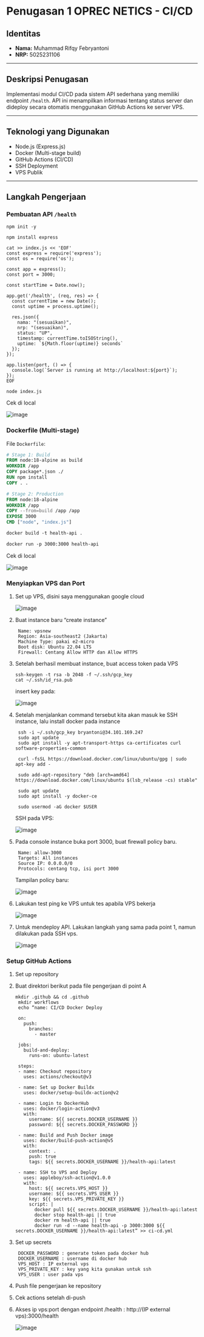 # Penugasan 1 OPREC NETICS - CI/CD

## Identitas

- **Nama:** Muhammad Rifqy Febryantoni 
- **NRP:** 5025231106

---

## Deskripsi Penugasan

Implementasi modul CI/CD pada sistem API sederhana yang memiliki endpoint `/health`. API ini menampilkan informasi tentang status server dan dideploy secara otomatis menggunakan GitHub Actions ke server VPS.

---

## Teknologi yang Digunakan

- Node.js (Express.js)
- Docker (Multi-stage build)
- GitHub Actions (CI/CD)
- SSH Deployment
- VPS Publik 

---

## Langkah Pengerjaan

### Pembuatan API `/health`
```
npm init -y

npm install express

cat >> index.js << 'EOF'
const express = require('express');
const os = require('os');

const app = express();
const port = 3000;

const startTime = Date.now();

app.get('/health', (req, res) => {
  const currentTime = new Date();
  const uptime = process.uptime();

  res.json({
    nama: "(sesuaikan)",
    nrp: "(sesuaikan)",
    status: "UP",
    timestamp: currentTime.toISOString(),
    uptime: `${Math.floor(uptime)} seconds`
  });
});

app.listen(port, () => {
  console.log(`Server is running at http://localhost:${port}`);
});
EOF

node index.js
```

  Cek di local

  ![image](https://github.com/user-attachments/assets/53f869dd-b826-4b34-b807-7147d5dc706e)


### Dockerfile (Multi-stage)

File `Dockerfile`:
```dockerfile
# Stage 1: Build
FROM node:18-alpine as build
WORKDIR /app
COPY package*.json ./
RUN npm install
COPY . .

# Stage 2: Production
FROM node:18-alpine
WORKDIR /app
COPY --from=build /app /app
EXPOSE 3000
CMD ["node", "index.js"]

docker build -t health-api .

docker run -p 3000:3000 health-api
```

  Cek di local

  ![image](https://github.com/user-attachments/assets/53f869dd-b826-4b34-b807-7147d5dc706e)

### Menyiapkan VPS dan Port

1. Set up VPS, disini saya menggunakan google cloud

    ![image](https://github.com/user-attachments/assets/f5a20ab0-2c4a-4083-9ba3-32c9a247b937)

3. Buat instance baru “create instance”
   ```
    Name: vpsnew
    Region: Asia-southeast2 (Jakarta)
    Machine Type: pakai e2-micro
    Boot disk: Ubuntu 22.04 LTS
    Firewall: Centang Allow HTTP dan Allow HTTPS
   ```
4. Setelah berhasil membuat instance, buat access token pada VPS
   ```
   ssh-keygen -t rsa -b 2048 -f ~/.ssh/gcp_key
   cat ~/.ssh/id_rsa.pub
   ```
   insert key pada:

    ![image](https://github.com/user-attachments/assets/dcb694ed-8e78-4d30-8768-3ae0cee5b8b2)

6. Setelah menjalankan command tersebut kita akan masuk ke SSH instance, lalu install docker pada instance
   ```
    ssh -i ~/.ssh/gcp_key bryantoni@34.101.169.247
    sudo apt update
    sudo apt install -y apt-transport-https ca-certificates curl software-properties-common
    
    curl -fsSL https://download.docker.com/linux/ubuntu/gpg | sudo apt-key add -
    
    sudo add-apt-repository "deb [arch=amd64] https://download.docker.com/linux/ubuntu $(lsb_release -cs) stable"
    
    sudo apt update
    sudo apt install -y docker-ce
    
    sudo usermod -aG docker $USER
   ```
   SSH pada VPS:

    ![image](https://github.com/user-attachments/assets/2c86ba5a-880d-4777-9cc6-8f5216f60ece)

8. Pada console instance buka port 3000, buat firewall policy baru.
   ```
    Name: allow-3000
    Targets: All instances
    Source IP: 0.0.0.0/0
    Protocols: centang tcp, isi port 3000
   ```
   Tampilan policy baru:

    ![image](https://github.com/user-attachments/assets/7283e872-8e79-4773-ab24-046a518f522e)
10. Lakukan test ping ke VPS untuk tes apabila VPS bekerja

    ![image](https://github.com/user-attachments/assets/6656dd69-7867-483b-b702-164b926b0acb)

12. Untuk mendeploy API. Lakukan langkah yang sama pada point 1, namun dilakukan pada SSH vps.

    ![image](https://github.com/user-attachments/assets/e552d4a4-f56e-4e62-a9af-72d415264deb)


### Setup GitHub Actions

1. Set up repository
2. Buat direktori berikut pada file pengerjaan di point A
   ```
   mkdir .github && cd .github
    mkdir workflows
    echo “name: CI/CD Docker Deploy
    
    on:
      push:
        branches:
          - master  
    
    jobs:
      build-and-deploy:
        runs-on: ubuntu-latest

    steps:
    - name: Checkout repository
      uses: actions/checkout@v3

    - name: Set up Docker Buildx
      uses: docker/setup-buildx-action@v2

    - name: Login to DockerHub
      uses: docker/login-action@v3
      with:
        username: ${{ secrets.DOCKER_USERNAME }}
        password: ${{ secrets.DOCKER_PASSWORD }}

    - name: Build and Push Docker image
      uses: docker/build-push-action@v5
      with:
        context: .
        push: true
        tags: ${{ secrets.DOCKER_USERNAME }}/health-api:latest

    - name: SSH to VPS and Deploy
      uses: appleboy/ssh-action@v1.0.0
      with:
        host: ${{ secrets.VPS_HOST }}
        username: ${{ secrets.VPS_USER }}
        key: ${{ secrets.VPS_PRIVATE_KEY }}
        script: |
          docker pull ${{ secrets.DOCKER_USERNAME }}/health-api:latest
          docker stop health-api || true
          docker rm health-api || true
          docker run -d --name health-api -p 3000:3000 ${{ secrets.DOCKER_USERNAME }}/health-api:latest” >> ci-cd.yml
   ```
3. Set up secrets
   ```
    DOCKER_PASSWORD : generate token pada docker hub
    DOCKER_USERNAME : username di docker hub
    VPS_HOST : IP external vps
    VPS_PRIVATE_KEY : key yang kita gunakan untuk ssh 
    VPS_USER : user pada vps
   ```
4. Push file pengerjaan ke repository
5. Cek actions setelah di-push
6. Akses ip vps:port dengan endpoint /health : http://(IP external vps):3000/health

    ![image](https://github.com/user-attachments/assets/05f4e40b-b641-4e36-88dd-6601478e2302)

